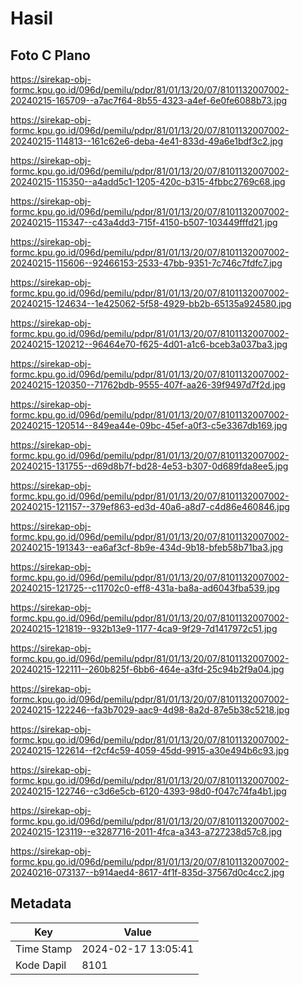 # Hasil

## Foto C Plano

https://sirekap-obj-formc.kpu.go.id/096d/pemilu/pdpr/81/01/13/20/07/8101132007002-20240215-165709--a7ac7f64-8b55-4323-a4ef-6e0fe6088b73.jpg

https://sirekap-obj-formc.kpu.go.id/096d/pemilu/pdpr/81/01/13/20/07/8101132007002-20240215-114813--161c62e6-deba-4e41-833d-49a6e1bdf3c2.jpg

https://sirekap-obj-formc.kpu.go.id/096d/pemilu/pdpr/81/01/13/20/07/8101132007002-20240215-115350--a4add5c1-1205-420c-b315-4fbbc2769c68.jpg

https://sirekap-obj-formc.kpu.go.id/096d/pemilu/pdpr/81/01/13/20/07/8101132007002-20240215-115347--c43a4dd3-715f-4150-b507-103449fffd21.jpg

https://sirekap-obj-formc.kpu.go.id/096d/pemilu/pdpr/81/01/13/20/07/8101132007002-20240215-115606--92466153-2533-47bb-9351-7c746c7fdfc7.jpg

https://sirekap-obj-formc.kpu.go.id/096d/pemilu/pdpr/81/01/13/20/07/8101132007002-20240215-124634--1e425062-5f58-4929-bb2b-65135a924580.jpg

https://sirekap-obj-formc.kpu.go.id/096d/pemilu/pdpr/81/01/13/20/07/8101132007002-20240215-120212--96464e70-f625-4d01-a1c6-bceb3a037ba3.jpg

https://sirekap-obj-formc.kpu.go.id/096d/pemilu/pdpr/81/01/13/20/07/8101132007002-20240215-120350--71762bdb-9555-407f-aa26-39f9497d7f2d.jpg

https://sirekap-obj-formc.kpu.go.id/096d/pemilu/pdpr/81/01/13/20/07/8101132007002-20240215-120514--849ea44e-09bc-45ef-a0f3-c5e3367db169.jpg

https://sirekap-obj-formc.kpu.go.id/096d/pemilu/pdpr/81/01/13/20/07/8101132007002-20240215-131755--d69d8b7f-bd28-4e53-b307-0d689fda8ee5.jpg

https://sirekap-obj-formc.kpu.go.id/096d/pemilu/pdpr/81/01/13/20/07/8101132007002-20240215-121157--379ef863-ed3d-40a6-a8d7-c4d86e460846.jpg

https://sirekap-obj-formc.kpu.go.id/096d/pemilu/pdpr/81/01/13/20/07/8101132007002-20240215-191343--ea6af3cf-8b9e-434d-9b18-bfeb58b71ba3.jpg

https://sirekap-obj-formc.kpu.go.id/096d/pemilu/pdpr/81/01/13/20/07/8101132007002-20240215-121725--c11702c0-eff8-431a-ba8a-ad6043fba539.jpg

https://sirekap-obj-formc.kpu.go.id/096d/pemilu/pdpr/81/01/13/20/07/8101132007002-20240215-121819--932b13e9-1177-4ca9-9f29-7d1417972c51.jpg

https://sirekap-obj-formc.kpu.go.id/096d/pemilu/pdpr/81/01/13/20/07/8101132007002-20240215-122111--260b825f-6bb6-464e-a3fd-25c94b2f9a04.jpg

https://sirekap-obj-formc.kpu.go.id/096d/pemilu/pdpr/81/01/13/20/07/8101132007002-20240215-122246--fa3b7029-aac9-4d98-8a2d-87e5b38c5218.jpg

https://sirekap-obj-formc.kpu.go.id/096d/pemilu/pdpr/81/01/13/20/07/8101132007002-20240215-122614--f2cf4c59-4059-45dd-9915-a30e494b6c93.jpg

https://sirekap-obj-formc.kpu.go.id/096d/pemilu/pdpr/81/01/13/20/07/8101132007002-20240215-122746--c3d6e5cb-6120-4393-98d0-f047c74fa4b1.jpg

https://sirekap-obj-formc.kpu.go.id/096d/pemilu/pdpr/81/01/13/20/07/8101132007002-20240215-123119--e3287716-2011-4fca-a343-a727238d57c8.jpg

https://sirekap-obj-formc.kpu.go.id/096d/pemilu/pdpr/81/01/13/20/07/8101132007002-20240216-073137--b914aed4-8617-4f1f-835d-37567d0c4cc2.jpg


## Metadata

| Key        | Value               |
| ---------- | ------------------- |
| Time Stamp | 2024-02-17 13:05:41 |
| Kode Dapil | 8101                |



